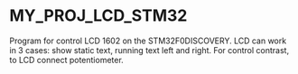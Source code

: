 # MY_PROJ_LCD_STM32
Program for control LCD 1602 on the STM32F0DISCOVERY. LCD can work in 3 cases: show static text, running text left and right. For control contrast, to LCD connect potentiometer.
